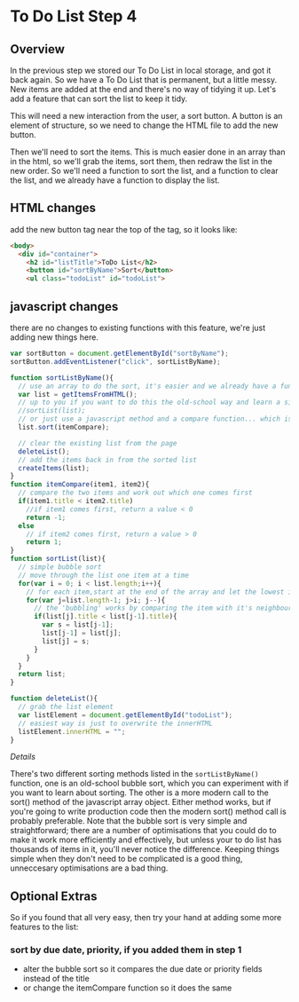 # To Do List Step 4

## Overview
In the previous step we stored our To Do List in local storage, and got it back again. So we have a To Do List that is permanent, but a little messy. New items are added at the end and there's no way of tidying it up. Let's add a feature that can sort the list to keep it tidy.

This will need a new interaction from the user, a sort button. A button is an element of structure, so we need to change the HTML file to add the new button.

Then we'll need to sort the items. This is much easier done in an array than in the html, so we'll grab the items, sort them, then redraw the list in the new order. So we'll need a function to sort the list, and a function to clear the list, and we already have a function to display the list.

## HTML changes
add the new button tag near the top of the <body> tag, so it looks like:

``` html
<body>
  <div id="container">
    <h2 id="listTitle">ToDo List</h2>
    <button id="sortByName">Sort</button>
    <ul class="todoList" id="todoList">
```

## javascript changes
there are no changes to existing functions with this feature, we're just adding new things here.

``` javascript
var sortButton = document.getElementById("sortByName");
sortButton.addEventListener("click", sortListByName);

function sortListByName(){
  // use an array to do the sort, it's easier and we already have a function to load the html into an array
  var list = getItemsFromHTML();
  // up to you if you want to do this the old-school way and learn a simple sorting algorithm
  //sortList(list);
  // or just use a javascript method and a compare function... which is 'better' but less educational
  list.sort(itemCompare);

  // clear the existing list from the page
  deleteList();
  // add the items back in from the sorted list
  createItems(list);
}
function itemCompare(item1, item2){
  // compare the two items and work out which one comes first
  if(item1.title < item2.title)
    //if item1 comes first, return a value < 0
    return -1;
  else
    // if item2 comes first, return a value > 0
    return 1;
}
function sortList(list){
  // simple bubble sort
  // move through the list one item at a time
  for(var i = 0; i < list.length;i++){
    // for each item,start at the end of the array and let the lowest item 'bubble' back down to this item
    for(var j=list.length-1; j>i; j--){
      // the 'bubbling' works by comparing the item with it's neighbour: if it's lower, swap them
      if(list[j].title < list[j-1].title){
        var s = list[j-1];
        list[j-1] = list[j];
        list[j] = s;
      }
    }
  }
  return list;
}

function deleteList(){
  // grab the list element
  var listElement = document.getElementById("todoList");
  // easiest way is just to overwrite the innerHTML
  listElement.innerHTML = "";
}
```

*Details*

There's two different sorting methods listed in the `sortListByName()` function, one is an old-school bubble sort, which you can experiment with if you want to learn about sorting. The other is a more modern call to the sort() method of the javascript array object. Either method works, but if you're going to write production code then the modern sort() method call is probably preferable.
Note that the bubble sort is very simple and straightforward; there are a number of optimisations that you could do to make it work more efficiently and effectively, but unless your to do list has thousands of items in it, you'll never notice the difference. Keeping things simple when they don't need to be complicated is a good thing, unneccesary optimisations are a bad thing.

## Optional Extras
So if you found that all very easy, then try your hand at adding some more features to the list:

### sort by due date, priority, if you added them in step 1
+ alter the bubble sort so it compares the due date or priority fields instead of the title
+ or change the itemCompare function so it does the same
